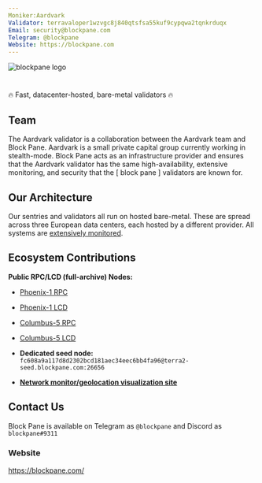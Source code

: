 ```yaml
---
Moniker:Aardvark
Validator: terravaloper1wzvgc8j840qtsfsa55kuf9cypqwa2tqnkrduqx
Email: security@blockpane.com
Telegram: @blockpane
Website: https://blockpane.com
---
```


![blockpane logo](blockpane.svg)

# <moniker>
🔥 Fast, datacenter-hosted, bare-metal validators 🔥

## Team

The Aardvark validator is a collaboration between the Aardvark team and Block Pane. Aardvark is a small private capital group currently working in stealth-mode. Block Pane acts as an infrastructure provider and ensures that the Aardvark validator has the same high-availability, extensive monitoring, and security that the \[ block pane \] validators are known for.

## Our Architecture

Our sentries and validators all run on hosted bare-metal. These are spread across three European data centers, each hosted by a different provider. All systems are [extensively monitored](https://blockpane.medium.com/so-you-want-to-be-a-validator-pt-1-monitoring-2f1ec8b243bb).

## Ecosystem Contributions

**Public RPC/LCD (full-archive) Nodes:**

* [Phoenix-1 RPC](https://pho1-rpc.blockpane.com/)
* [Phoenix-1 LCD](https://pho1-lcd.blockpane.com/)
* [Columbus-5 RPC](https://col5-rpc.blockpane.com/)
* [Columbus-5 LCD](https://col5-lcd.blockpane.com/)

* **Dedicated seed node:** `fc608a9a117d8d2302bcd181aec34eec6bb4fa96@terra2-seed.blockpane.com:26656`
* **[Network monitor/geolocation visualization site](https://terra-stats.blockpane.com/)** 

## Contact Us

Block Pane is available on Telegram as `@blockpane` and Discord as `blockpane#9311`

### Website

https://blockpane.com/

